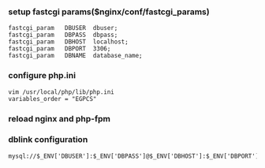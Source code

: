 ### setup fastcgi params($nginx/conf/fastcgi_params)

    fastcgi_param   DBUSER  dbuser;
    fastcgi_param   DBPASS  dbpass;
    fastcgi_param   DBHOST  localhost;
    fastcgi_param   DBPORT  3306;
    fastcgi_param   DBNAME  database_name;

### configure php.ini

    vim /usr/local/php/lib/php.ini
    variables_order = "EGPCS"

### reload nginx and php-fpm

### dblink configuration

    mysql://$_ENV['DBUSER']:$_ENV['DBPASS']@$_ENV['DBHOST']:$_ENV['DBPORT']/$_ENV['DBNAME']
